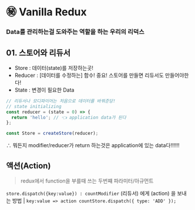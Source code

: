 # ㊙️ Vanilla Redux
### Data를 관리하는걸 도와주는 역할을 하는 우리의 리덕스
## 01. 스토어와 리듀서
* Store : 데이터(state)를 저장하는곳!
* Reducer : [데이터를 수정하는] 함수! 중요! 스토어를 만들면 리듀서도 만들어야한다!
* State : 변경이 필요한 Data

``` jsx
// 리듀서나 모디파이어는 처음으로 데이터를 바꿔준당!
// state initializing
const reducer = (state = 0) => {
  return 'hello'; // 👈 application data가 된다
};

const Store = createStore(reducer);
```
∴ 뭐든지 modifier/reducer가 return 하는것은 application에 있는 data다!!!!!!

## 액션(Action)
> redux에서 function을 부를때 쓰는 두번쨰 파라미터/아규먼트

`store.dispatch({key:value}) : countModifier` (리듀서) 에게 (action) 을 보내는 방법 | `key:value => action countStore.dispatch({ type: 'ADD' });`
